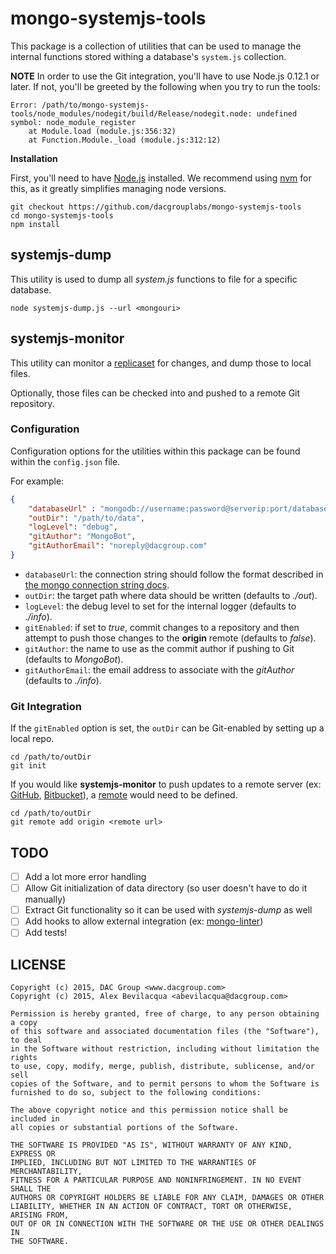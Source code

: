 # mongo-systemjs-tools

This package is a collection of utilities that can be used to manage the internal functions stored withing a database's `system.js` collection.

**NOTE** In order to use the Git integration, you'll have to use Node.js 0.12.1 or later. If not, you'll be greeted by the following when you try to run the tools:

```
Error: /path/to/mongo-systemjs-tools/node_modules/nodegit/build/Release/nodegit.node: undefined symbol: node_module_register
    at Module.load (module.js:356:32)
    at Function.Module._load (module.js:312:12)
```

**Installation**

First, you'll need to have [Node.js](https://nodejs.org/) installed. We recommend using [nvm](https://github.com/creationix/nvm) for this, as it greatly simplifies managing node versions.

```
git checkout https://github.com/dacgrouplabs/mongo-systemjs-tools
cd mongo-systemjs-tools
npm install
```

## systemjs-dump

This utility is used to dump all *system.js* functions to file for a specific database.

```
node systemjs-dump.js --url <mongouri>
```

## systemjs-monitor

This utility can monitor a [replicaset](http://docs.mongodb.org/manual/replication/) for changes, and dump those to local files.

Optionally, those files can be checked into and pushed to a remote Git repository.

### Configuration

Configuration options for the utilities within this package can be found within the `config.json` file.

For example:

``` json
{
    "databaseUrl" : "mongodb://username:password@serverip:port/database?options",
    "outDir": "/path/to/data",
    "logLevel": "debug",
    "gitAuthor": "MongoBot",
    "gitAuthorEmail": "noreply@dacgroup.com"
}
```

* `databaseUrl`: the connection string should follow the format described in [the mongo connection string docs](http://docs.mongodb.org/manual/reference/connection-string).
* `outDir`: the target path where data should be written (defaults to *./out*).
* `logLevel`: the debug level to set for the internal logger (defaults to *./info*).
* `gitEnabled`: if set to *true*, commit changes to a repository and then attempt to push those changes to the **origin** remote (defaults to *false*).
* `gitAuthor`: the name to use as the commit author if pushing to Git (defaults to *MongoBot*).
* `gitAuthorEmail`: the email address to associate with the *gitAuthor* (defaults to *./info*).

### Git Integration

If the `gitEnabled` option is set, the `outDir` can be Git-enabled by setting up a local repo.

```
cd /path/to/outDir
git init
```

If you would like **systemjs-monitor** to push updates to a remote server (ex: [GitHub](https://github.com), [Bitbucket](https://bitbucket.com)), a [remote](http://git-scm.com/docs/git-remote) would need to be defined.

```
cd /path/to/outDir
git remote add origin <remote url>
```

## TODO

- [ ] Add a lot more error handling
- [ ] Allow Git initialization of data directory (so user doesn't have to do it manually)
- [ ] Extract Git functionality so it can be used with *systemjs-dump* as well
- [ ] Add hooks to allow external integration (ex: [mongo-linter](https://github.com/dacgrouplabs/mongo-linter)) 
- [ ] Add tests!

## LICENSE

```
Copyright (c) 2015, DAC Group <www.dacgroup.com>
Copyright (c) 2015, Alex Bevilacqua <abevilacqua@dacgroup.com>

Permission is hereby granted, free of charge, to any person obtaining a copy
of this software and associated documentation files (the "Software"), to deal
in the Software without restriction, including without limitation the rights
to use, copy, modify, merge, publish, distribute, sublicense, and/or sell
copies of the Software, and to permit persons to whom the Software is
furnished to do so, subject to the following conditions:

The above copyright notice and this permission notice shall be included in
all copies or substantial portions of the Software.

THE SOFTWARE IS PROVIDED "AS IS", WITHOUT WARRANTY OF ANY KIND, EXPRESS OR
IMPLIED, INCLUDING BUT NOT LIMITED TO THE WARRANTIES OF MERCHANTABILITY,
FITNESS FOR A PARTICULAR PURPOSE AND NONINFRINGEMENT. IN NO EVENT SHALL THE
AUTHORS OR COPYRIGHT HOLDERS BE LIABLE FOR ANY CLAIM, DAMAGES OR OTHER
LIABILITY, WHETHER IN AN ACTION OF CONTRACT, TORT OR OTHERWISE, ARISING FROM,
OUT OF OR IN CONNECTION WITH THE SOFTWARE OR THE USE OR OTHER DEALINGS IN
THE SOFTWARE.
```
